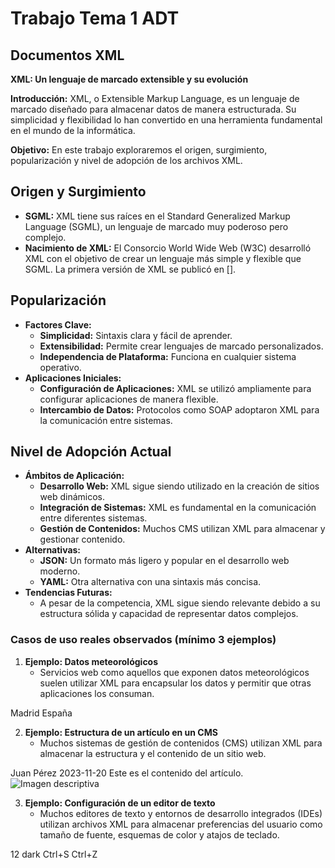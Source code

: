 # Trabajo Tema 1 ADT

## Documentos XML
**XML: Un lenguaje de marcado extensible y su evolución**

**Introducción:** XML, o Extensible Markup Language, es un lenguaje de marcado diseñado para almacenar datos de manera estructurada. Su simplicidad y flexibilidad lo han convertido en una herramienta fundamental en el mundo de la informática.

**Objetivo:** En este trabajo exploraremos el origen, surgimiento, popularización y nivel de adopción de los archivos XML.

## Origen y Surgimiento

* **SGML:** XML tiene sus raíces en el Standard Generalized Markup Language (SGML), un lenguaje de marcado muy poderoso pero complejo.
* **Nacimiento de XML:** El Consorcio World Wide Web (W3C) desarrolló XML con el objetivo de crear un lenguaje más simple y flexible que SGML. La primera versión de XML se publicó en [].

## Popularización

* **Factores Clave:**
    * **Simplicidad:** Sintaxis clara y fácil de aprender.
    * **Extensibilidad:** Permite crear lenguajes de marcado personalizados.
    * **Independencia de Plataforma:** Funciona en cualquier sistema operativo.
* **Aplicaciones Iniciales:**
    * **Configuración de Aplicaciones:** XML se utilizó ampliamente para configurar aplicaciones de manera flexible.
    * **Intercambio de Datos:** Protocolos como SOAP adoptaron XML para la comunicación entre sistemas.

## Nivel de Adopción Actual

* **Ámbitos de Aplicación:**
    * **Desarrollo Web:** XML sigue siendo utilizado en la creación de sitios web dinámicos.
    * **Integración de Sistemas:** XML es fundamental en la comunicación entre diferentes sistemas.
    * **Gestión de Contenidos:** Muchos CMS utilizan XML para almacenar y gestionar contenido.
* **Alternativas:**
    * **JSON:** Un formato más ligero y popular en el desarrollo web moderno.
    * **YAML:** Otra alternativa con una sintaxis más concisa.
* **Tendencias Futuras:**
    * A pesar de la competencia, XML sigue siendo relevante debido a su estructura sólida y capacidad de representar datos complejos.




### Casos de uso reales observados (mínimo 3 ejemplos)

1. **Ejemplo: Datos meteorológicos**
    * Servicios web como aquellos que exponen datos meteorológicos suelen utilizar XML para encapsular los datos y permitir que otras aplicaciones los consuman.

<weatherdata>
    <location>
        <city>Madrid</city>
        <country>España</country>
    </location>
    <current_condition>
        <temperature value="25" unit="C"/>
        <humidity value="60" />
    </current_condition>
</weatherdata>

2. **Ejemplo: Estructura de un artículo en un CMS**
    * Muchos sistemas de gestión de contenidos (CMS) utilizan XML para almacenar la estructura y el contenido de un sitio web.


<article>
    <title>Mi primer artículo</title>
    <author>Juan Pérez</author>
    <date>2023-11-20</date>
    <body>
        <paragraph>Este es el contenido del artículo.</paragraph>
        <image src="imagen.jpg" alt="Imagen descriptiva"/>
    </body>
</article>

3. **Ejemplo: Configuración de un editor de texto**
    * Muchos editores de texto y entornos de desarrollo integrados (IDEs) utilizan archivos XML para almacenar preferencias del usuario como tamaño de fuente, esquemas de color y atajos de teclado.


<preferences>
    <font-size>12</font-size>
    <theme>dark</theme>
    <keybindings>
        <save>Ctrl+S</save>
        <undo>Ctrl+Z</undo>
    </keybindings>
</preferences>